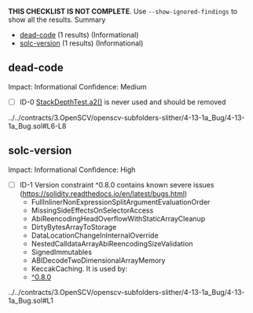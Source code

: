 **THIS CHECKLIST IS NOT COMPLETE**. Use `--show-ignored-findings` to show all the results.
Summary
 - [dead-code](#dead-code) (1 results) (Informational)
 - [solc-version](#solc-version) (1 results) (Informational)
## dead-code
Impact: Informational
Confidence: Medium
 - [ ] ID-0
[StackDepthTest.a2()](../../contracts/3.OpenSCV/openscv-subfolders-slither/4-13-1a_Bug/4-13-1a_Bug.sol#L6-L8) is never used and should be removed

../../contracts/3.OpenSCV/openscv-subfolders-slither/4-13-1a_Bug/4-13-1a_Bug.sol#L6-L8


## solc-version
Impact: Informational
Confidence: High
 - [ ] ID-1
Version constraint ^0.8.0 contains known severe issues (https://solidity.readthedocs.io/en/latest/bugs.html)
	- FullInlinerNonExpressionSplitArgumentEvaluationOrder
	- MissingSideEffectsOnSelectorAccess
	- AbiReencodingHeadOverflowWithStaticArrayCleanup
	- DirtyBytesArrayToStorage
	- DataLocationChangeInInternalOverride
	- NestedCalldataArrayAbiReencodingSizeValidation
	- SignedImmutables
	- ABIDecodeTwoDimensionalArrayMemory
	- KeccakCaching.
It is used by:
	- [^0.8.0](../../contracts/3.OpenSCV/openscv-subfolders-slither/4-13-1a_Bug/4-13-1a_Bug.sol#L1)

../../contracts/3.OpenSCV/openscv-subfolders-slither/4-13-1a_Bug/4-13-1a_Bug.sol#L1


